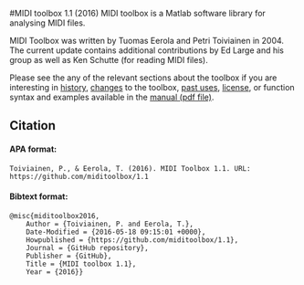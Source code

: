 #MIDI toolbox 1.1 (2016)
MIDI toolbox is a Matlab software library for analysing MIDI files.

MIDI Toolbox was written by Tuomas Eerola and Petri Toiviainen in 2004. The current update contains additional contributions by Ed Large and his group as well as Ken Schutte (for reading MIDI files).

Please see the any of the relevant sections about the toolbox if you are interesting in [history](about.md), [changes](changes.md) to the toolbox, [past uses](past_uses.md), [license](license.md), or function syntax and examples available in the [manual (pdf file)](documentation/MIDItoolbox1.1_manual.pdf).

## Citation

#### APA format:

    Toiviainen, P., & Eerola, T. (2016). MIDI Toolbox 1.1. URL: https://github.com/miditoolbox/1.1

#### Bibtext format:

    @misc{miditoolbox2016,
        Author = {Toiviainen, P. and Eerola, T.},
        Date-Modified = {2016-05-18 09:15:01 +0000},
        Howpublished = {https://github.com/miditoolbox/1.1},
        Journal = {GitHub repository},
        Publisher = {GitHub},
        Title = {MIDI toolbox 1.1},
        Year = {2016}}

